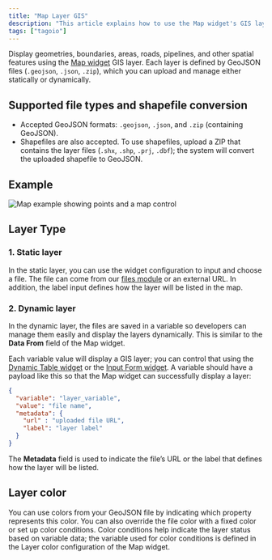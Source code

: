 ```yaml
---
title: "Map Layer GIS"
description: "This article explains how to use the Map widget's GIS layer to display geometries and spatial features from GeoJSON or shapefile data, and lists the supported file types and conversion behavior."
tags: ["tagoio"]
---
```

Display geometries, boundaries, areas, roads, pipelines, and other spatial features using the [Map widget](/docs/tagoio/widgets/map-and-location/map-widget/) GIS layer. Each layer is defined by GeoJSON files (`.geojson`, `.json`, `.zip`), which you can upload and manage either statically or dynamically.

## Supported file types and shapefile conversion
- Accepted GeoJSON formats: `.geojson`, `.json`, and `.zip` (containing GeoJSON).
- Shapefiles are also accepted. To use shapefiles, upload a ZIP that contains the layer files (`.shx`, `.shp`, `.prj`, `.dbf`); the system will convert the uploaded shapefile to GeoJSON.

## Example
![Map example showing points and a map control](/docs_imagem/tagoio/map-layer-gis-2.gif)

## Layer Type

### 1. Static layer
In the static layer, you can use the widget configuration to input and choose a file. The file can come from our [files module](/docs/tagoio/files) or an external URL. In addition, the label input defines how the layer will be listed in the map.

### 2. Dynamic layer
In the dynamic layer, the files are saved in a variable so developers can manage them easily and display the layers dynamically. This is similar to the **Data From** field of the Map widget.

Each variable value will display a GIS layer; you can control that using the [Dynamic Table widget](/docs/tagoio/widgets/tables/dynamic-table-widget.md) or the [Input Form widget](/docs/tagoio/widgets/input-widgets/input-form/).
A variable should have a payload like this so that the Map widget can successfully display a layer:

```json
{
  "variable": "layer_variable",
  "value": "file name",
  "metadata": {
    "url" : "uploaded file URL",
    "label": "layer label"
  }
}
```

The **Metadata** field is used to indicate the file’s URL or the label that defines how the layer will be listed.

## Layer color
You can use colors from your GeoJSON file by indicating which property represents this color. You can also override the file color with a fixed color or set up color conditions. Color conditions help indicate the layer status based on variable data; the variable used for color conditions is defined in the Layer color configuration of the Map widget.
